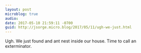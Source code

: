```yaml
---
layout: post
microblog: true
audio: 
date: 2017-05-10 21:59:11 -0700
guid: http://jsorge.micro.blog/2017/05/11/ugh-we-just.html
---
```

Ugh. We just found and ant nest inside our house. Time to call an exterminator.
